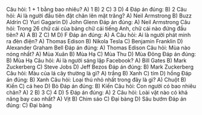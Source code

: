 Câu hỏi: 1 + 1 bằng bao nhiêu?
A) 1
B) 2
C) 3
D) 4
Đáp án đúng: B) 2
Câu hỏi: Ai là người đầu tiên đặt chân lên mặt trăng?
A) Neil Armstrong
B) Buzz Aldrin
C) Yuri Gagarin
D) John Glenn
Đáp án đúng: A) Neil Armstrong
Câu hỏi: Trong 26 chữ cái của bảng chữ cái tiếng Anh, chữ cái nào đứng đầu tiên?
A) A
B) Z
C) M
D) F
Đáp án đúng: A) A
Câu hỏi: Ai là người phát minh ra đèn điện?
A) Thomas Edison
B) Nikola Tesla
C) Benjamin Franklin
D) Alexander Graham Bell
Đáp án đúng: A) Thomas Edison
Câu hỏi: Mùa nào nóng nhất?
A) Mùa Xuân
B) Mùa Hạ
C) Mùa Thu
D) Mùa Đông
Đáp án đúng: B) Mùa Hạ
Câu hỏi: Ai là người sáng lập Facebook?
A) Bill Gates
B) Mark Zuckerberg
C) Steve Jobs
D) Jeff Bezos
Đáp án đúng: B) Mark Zuckerberg
Câu hỏi: Màu của lá cây thường là gì?
A) trắng
B) Xanh
C) tím
D) hồng
Đáp án đúng: B) Xanh
Câu hỏi: Loại thú nhỏ nhất trong đây là gì?
A) Chuột
B) Kiến
C) cá heo
D) Bò
Đáp án đúng: B) Kiến
Câu hỏi: Con người có bao nhiêu chân?
A) 2
B) 3
C) 4
D) 5
Đáp án đúng: A) 2
Câu hỏi: Loài vật nào có khả năng bay cao nhất?
A) Vịt
B) Chim sáo
C) Đại bàng
D) Sâu bướm
Đáp án đúng: C) Đại bàng
